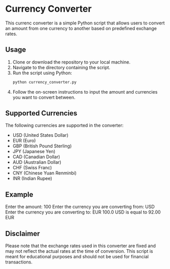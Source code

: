 # Currency Converter

This currenc converter is a simple Python script that allows users to convert an amount from one currency to another based on predefined exchange rates. 

## Usage

1. Clone or download the repository to your local machine.
2. Navigate to the directory containing the script.
3. Run the script using Python:
    ```bash
    python currency_converter.py
    ```
4. Follow the on-screen instructions to input the amount and currencies you want to convert between.

## Supported Currencies

The following currencies are supported in the converter:

- USD (United States Dollar)
- EUR (Euro)
- GBP (British Pound Sterling)
- JPY (Japanese Yen)
- CAD (Canadian Dollar)
- AUD (Australian Dollar)
- CHF (Swiss Franc)
- CNY (Chinese Yuan Renminbi)
- INR (Indian Rupee)

## Example

Enter the amount: 100
Enter the currency you are converting from: USD
Enter the currency you are converting to: EUR
100.0 USD is equal to 92.00 EUR

## Disclaimer

Please note that the exchange rates used in this converter are fixed and may not reflect the actual rates at the time of conversion. This script is meant for educational purposes and should not be used for financial transactions.


